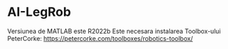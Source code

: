 # AI-LegRob

Versiunea de MATLAB este R2022b
Este necesara instalarea Toolbox-ului PeterCorke:
https://petercorke.com/toolboxes/robotics-toolbox/
